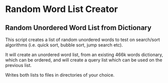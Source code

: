 # Random Word List Creator
## Random Unordered Word List from Dictionary

This script creates a list of random unordered words to test on search/sort algorithms (i.e. quick sort, bubble sort, jump search etc). 

It will create an unordered word list, from an existing 466k words dictionary, which can be ordered, and will create a query list which can be used on the previous list.

Writes both lists to files in directories of your choice.
